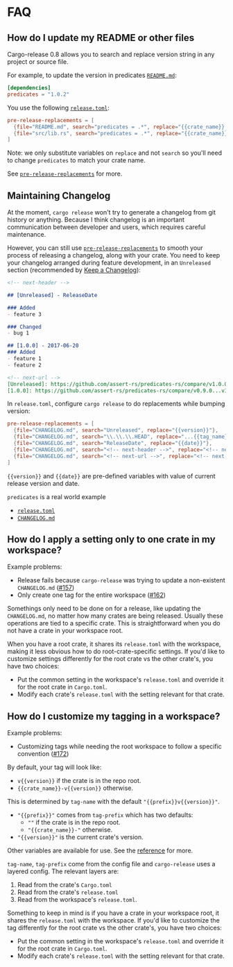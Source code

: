# FAQ

## How do I update my README or other files

Cargo-release 0.8 allows you to search and replace version string in
any project or source file.

For example, to update the version in predicates
[`README.md`](https://github.com/assert-rs/predicates-rs/blob/master/README.md):
```toml
[dependencies]
predicates = "1.0.2"
```

You use the following
[`release.toml`](https://github.com/assert-rs/predicates-rs/blob/master/release.toml):
```toml
pre-release-replacements = [
  {file="README.md", search="predicates = .*", replace="{{crate_name}} = \"{{version}}\""},
  {file="src/lib.rs", search="predicates = .*", replace="{{crate_name}} = \"{{version}}\""},
]
```

Note: we only substitute variables on `replace` and not `search` so you'll need
to change `predicates` to match your crate name.

See [`pre-release-replacements`](reference.md) for more.

## Maintaining Changelog

At the moment, `cargo release` won't try to generate a changelog from
git history or anything. Because I think changelog is an important
communication between developer and users, which requires careful maintenance.

However, you can still use [`pre-release-replacements`](reference.md) to smooth your
process of releasing a changelog, along with your crate. You need to
keep your changelog arranged during feature development, in an `Unreleased`
section (recommended by [Keep a Changelog](http://keepachangelog.com/en/1.0.0/)):

```markdown
<!-- next-header -->

## [Unreleased] - ReleaseDate

### Added
- feature 3

### Changed
- bug 1

## [1.0.0] - 2017-06-20
### Added
- feature 1
- feature 2

<!-- next-url -->
[Unreleased]: https://github.com/assert-rs/predicates-rs/compare/v1.0.0...HEAD
[1.0.0]: https://github.com/assert-rs/predicates-rs/compare/v0.9.0...v1.0.0
```

In `release.toml`, configure `cargo release` to do replacements while
bumping version:

```toml
pre-release-replacements = [
  {file="CHANGELOG.md", search="Unreleased", replace="{{version}}"},
  {file="CHANGELOG.md", search="\\.\\.\\.HEAD", replace="...{{tag_name}}", exactly=1},
  {file="CHANGELOG.md", search="ReleaseDate", replace="{{date}}"},
  {file="CHANGELOG.md", search="<!-- next-header -->", replace="<!-- next-header -->\n\n## [Unreleased] - ReleaseDate", exactly=1},
  {file="CHANGELOG.md", search="<!-- next-url -->", replace="<!-- next-url -->\n[Unreleased]: https://github.com/assert-rs/predicates-rs/compare/{{tag_name}}...HEAD", exactly=1},
]
```

`{{version}}` and `{{date}}` are pre-defined variables with value of
current release version and date.

`predicates` is a real world example
- [`release.toml`](https://github.com/assert-rs/predicates-rs/blob/master/release.toml)
- [`CHANGELOG.md`](https://github.com/assert-rs/predicates-rs/blob/master/CHANGELOG.md)

## How do I apply a setting only to one crate in my workspace?

Example problems:
- Release fails because `cargo-release` was trying to update a non-existent `CHANGELOG.md` ([#157](https://github.com/sunng87/cargo-release/issues/157))
- Only create one tag for the entire workspace ([#162](https://github.com/sunng87/cargo-release/issues/162))

Somethings only need to be done on for a release, like updating the
`CHANGELOG.md`, no matter how many crates are being released.  Usually these
operations are tied to a specific crate.  This is straightforward when you do
not have a crate in your workspace root.

When you have a root crate, it shares its `release.toml` with the workspace,
making it less obvious how to do root-crate-specific settings.   If you'd like
to customize settings differently for the root crate vs the other crate's, you
have two choices:
- Put the common setting in the workspace's `release.toml` and override it for the root crate in `Cargo.toml`.
- Modify each crate's `release.toml` with the setting relevant for that crate.

## How do I customize my tagging in a workspace?

Example problems:
- Customizing tags while needing the root workspace to follow a specific convention ([#172](https://github.com/sunng87/cargo-release/issues/172))

By default, your tag will look like:
- `v{{version}}` if the crate is in the repo root.
- `{{crate_name}}-v{{version}}` otherwise.

This is determined by `tag-name` with the default `"{{prefix}}v{{version}}"`.
- `"{{prefix}}"` comes from `tag-prefix` which has two defaults:
  - `""` if the crate is in the repo root.
  - `"{{crate_name}}-"` otherwise.
- `"{{version}}"` is the current crate's version.

Other variables are available for use.  See the [reference](reference.md) for more.

`tag-name`, `tag-prefix` come from the config file and `cargo-release` uses a layered config.  The relevant layers are:
1. Read from the crate's `Cargo.toml`
2. Read from the crate's `release.toml`
3. Read from the workspace's `release.toml`.

Something to keep in mind is if you have a crate in your workspace root, it
shares the `release.toml` with the workspace.  If you'd like to customize the
tag differently for the root crate vs the other crate's, you have two choices:
- Put the common setting in the workspace's `release.toml` and override it for the root crate in `Cargo.toml`.
- Modify each crate's `release.toml` with the setting relevant for that crate.
